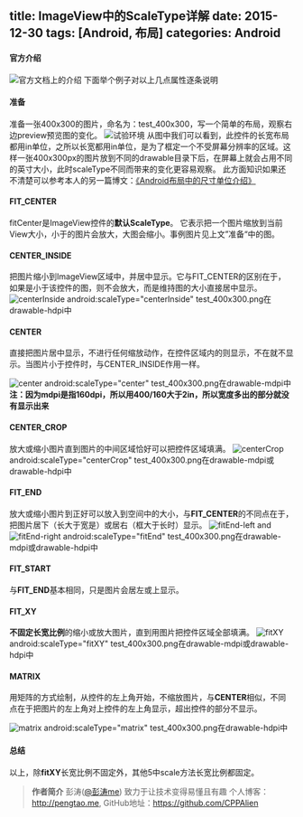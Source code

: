 title: ImageView中的ScaleType详解
date: 2015-12-30
tags: [Android, 布局]
categories: Android
---
#### 官方介绍
![官方文档上的介绍](http://upload-images.jianshu.io/upload_images/1362430-631d849ab9fe73de?imageMogr2/auto-orient/strip%7CimageView2/2/w/1240)
下面举个例子对以上几点属性逐条说明

#### 准备
准备一张400x300的图片，命名为：test_400x300，写一个简单的布局，观察右边preview预览图的变化。
![试验环境](http://upload-images.jianshu.io/upload_images/1362430-ea0f65b2f90fa71a?imageMogr2/auto-orient/strip%7CimageView2/2/w/1240)
从图中我们可以看到，此控件的长宽布局都用in单位，之所以长宽都用in单位，是为了框定一个不受屏幕分辨率的区域。这样一张400x300px的图片放到不同的drawable目录下后，在屏幕上就会占用不同的英寸大小，此时scaleType不同而带来的变化更容易观察。
此方面知识如果还不清楚可以参考本人的另一篇博文：[《Android布局中的尺寸单位介绍》](http://www.jianshu.com/p/0296fada6df3)

#### FIT_CENTER
fitCenter是ImageView控件的**默认ScaleType**。
它表示把一个图片缩放到当前View大小，小于的图片会放大，大图会缩小。事例图片见上文”准备“中的图。

#### CENTER_INSIDE
把图片缩小到ImageView区域中，并居中显示。它与FIT_CENTER的区别在于，如果是小于该控件的图，则不会放大，而是维持图的大小直接居中显示。
![centerInside](http://upload-images.jianshu.io/upload_images/1362430-3eb4f09368400bbd?imageMogr2/auto-orient/strip%7CimageView2/2/w/1240) 
android:scaleType="centerInside"
test_400x300.png在drawable-hdpi中

#### CENTER
直接把图片居中显示，不进行任何缩放动作，在控件区域内的则显示，不在就不显示。当图片小于控件时，与CENTER_INSIDE作用一样。

![center](http://upload-images.jianshu.io/upload_images/1362430-e24a61d0afc9e27d?imageMogr2/auto-orient/strip%7CimageView2/2/w/1240)
android:scaleType="center"
test_400x300.png在drawable-mdpi中
**注：因为mdpi是指160dpi，所以用400/160大于2in，所以宽度多出的部分就没有显示出来**

#### CENTER_CROP
放大或缩小图片直到图片的中间区域恰好可以把控件区域填满。
![centerCrop](http://upload-images.jianshu.io/upload_images/1362430-ab3dc10afba338b0?imageMogr2/auto-orient/strip%7CimageView2/2/w/1240)
android:scaleType="centerCrop"
test_400x300.png在drawable-mdpi或drawable-hdpi中

#### FIT_END
放大或缩小图片到正好可以放入到空间中的大小，与**FIT_CENTER**的不同点在于，把图片居下（长大于宽是）或居右（框大于长时）显示。
![fitEnd-left](http://upload-images.jianshu.io/upload_images/1362430-a768799845e6e59a?imageMogr2/auto-orient/strip%7CimageView2/2/w/1240) and  ![fitEnd-right](http://upload-images.jianshu.io/upload_images/1362430-02abfc92df75532a?imageMogr2/auto-orient/strip%7CimageView2/2/w/1240)
android:scaleType="fitEnd"
test_400x300.png在drawable-mdpi或drawable-hdpi中

#### FIT_START
与**FIT_END**基本相同，只是图片会居左或上显示。

#### FIT_XY
**不固定长宽比例**的缩小或放大图片，直到用图片把控件区域全部填满。
![fitXY](http://upload-images.jianshu.io/upload_images/1362430-8465944c365bd64f?imageMogr2/auto-orient/strip%7CimageView2/2/w/1240)
android:scaleType="fitXY"
test_400x300.png在drawable-mdpi或drawable-hdpi中

#### MATRIX
用矩阵的方式绘制，从控件的左上角开始，不缩放图片，与**CENTER**相似，不同点在于把图片的左上角对上控件的左上角显示，超出控件的部分不显示。

![matrix](http://upload-images.jianshu.io/upload_images/1362430-96c125ffad2327fe?imageMogr2/auto-orient/strip%7CimageView2/2/w/1240)
android:scaleType="matrix"
test_400x300.png在drawable-hdpi中

#### 总结
以上，除**fitXY**长宽比例不固定外，其他5中scale方法长宽比例都固定。

>**作者简介**
彭涛([@彭涛me](http://weibo.com/creaspan)) 致力于让技术变得易懂且有趣
个人博客：http://pengtao.me, GitHub地址：https://github.com/CPPAlien
